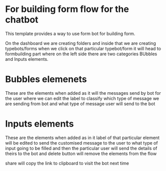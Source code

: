 # For building form flow for the chatbot

This template provides a way to use form bot for building form.

On the dashboard we are creating folders and inside that we are creating typebots/forms when we click on that particular typebot/form it will head to formbuilding part where on the left side there
are two categories BUbbles and Inputs elements.

# Bubbles elemenets

These are the elements when added as it will the messages send by bot for the user where we can edit the label to classify which type of message we are sending from bot and what type of message user will send to the bot

# Inputs elements 
These are the elements when added as in it label of that particular element will be edited to send the customised message to the user to what type of input going to be filled and then the particular user will send the details of theirs to the bot and delete button will remove the elements from the flow 

share will copy the link to clipboard to visit the bot next time
